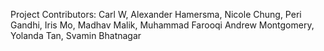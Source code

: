 Project Contributors: Carl W, Alexander Hamersma, Nicole Chung, Peri Gandhi, Iris Mo, Madhav Malik, Muhammad Farooqi
Andrew Montgomery, Yolanda Tan, Svamin Bhatnagar
